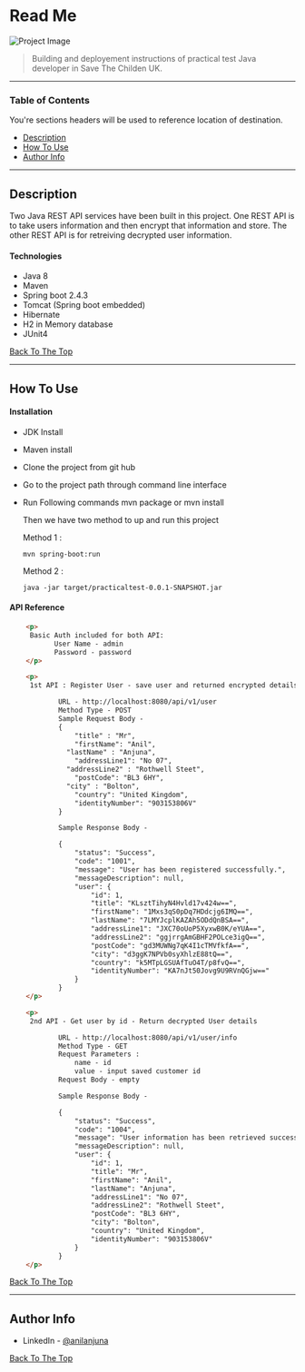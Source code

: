 # Read Me

![Project Image](project-image-url)

>Building and deployement instructions of practical test Java developer in Save The Childen UK.

---

### Table of Contents
You're sections headers will be used to reference location of destination.

- [Description](#description)
- [How To Use](#how-to-use)
- [Author Info](#author-info)

---

## Description

Two Java REST API services have been built in this project. One REST API is to take users information and then encrypt that information and store. 
The other REST API is for retreiving decrypted user information. 

#### Technologies

- Java 8
- Maven
- Spring boot 2.4.3
- Tomcat (Spring boot embedded)
- Hibernate
- H2 in Memory database
- JUnit4

[Back To The Top](#read-me-template)

---

## How To Use

#### Installation

* JDK Install
* Maven install
* Clone the project from git hub
* Go to the project path through command line interface
* Run Following commands
   mvn package or mvn install   
   
   Then we have two method to up and run this project

   Method 1 :

      mvn spring-boot:run

   Method 2 :

      java -jar target/practicaltest-0.0.1-SNAPSHOT.jar


#### API Reference

```html    
    <p>
     Basic Auth included for both API:
           User Name - admin
           Password - password
    </p>

    <p>
     1st API : Register User - save user and returned encrypted details

            URL - http://localhost:8080/api/v1/user
            Method Type - POST
            Sample Request Body - 
            {
                "title" : "Mr",
                "firstName": "Anil",
              "lastName" : "Anjuna",
                "addressLine1": "No 07",
              "addressLine2" : "Rothwell Steet",
                "postCode": "BL3 6HY",
              "city" : "Bolton",
                "country": "United Kingdom",
                "identityNumber": "903153806V"
            }

            Sample Response Body -

            {
                "status": "Success",
                "code": "1001",
                "message": "User has been registered successfully.",
                "messageDescription": null,
                "user": {
                    "id": 1,
                    "title": "KLsztTihyN4Hvld17v424w==",
                    "firstName": "1Mxs3qS0pDq7HDdcjg6IMQ==",
                    "lastName": "7LMYJcplKAZAh5ODdQnBSA==",
                    "addressLine1": "JXC70oUoP5XyxwB0K/eYUA==",
                    "addressLine2": "ggjrrgAmGBHF2POLce3igQ==",
                    "postCode": "gd3MUWNg7qK4I1cTMVfkfA==",
                    "city": "d3ggK7NPVb0syXhlzE88tQ==",
                    "country": "k5MTpLGSUAfTuO4T/p8fvQ==",
                    "identityNumber": "KA7nJt50Jovg9U9RVnQGjw=="
                }
            }
    </p>

    <p>
     2nd API - Get user by id - Return decrypted User details

            URL - http://localhost:8080/api/v1/user/info
            Method Type - GET
            Request Parameters :
                name - id
                value - input saved customer id
            Request Body - empty

            Sample Response Body -

            {
                "status": "Success",
                "code": "1004",
                "message": "User information has been retrieved successfully",
                "messageDescription": null,
                "user": {
                    "id": 1,
                    "title": "Mr",
                    "firstName": "Anil",
                    "lastName": "Anjuna",
                    "addressLine1": "No 07",
                    "addressLine2": "Rothwell Steet",
                    "postCode": "BL3 6HY",
                    "city": "Bolton",
                    "country": "United Kingdom",
                    "identityNumber": "903153806V"
                }
            }
    </p>
```
[Back To The Top](#read-me-template)

---

## Author Info

- LinkedIn - [@anilanjuna](https://www.linkedin.com/in/anil-anjuna-wijesinghe-76325211a/)

[Back To The Top](#read-me-template)



